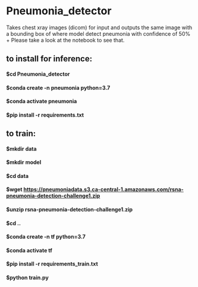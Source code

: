 # Pneumonia_detector

Takes chest xray images (dicom)  for input and outputs the same image with a bounding box of where model detect pneumonia with confidence of 50% +
Please take a look at the notebook to see that. 

## to install for inference:

  #### $cd Pneumonia_detector
  #### $conda create -n pneumonia python=3.7
  #### $conda activate pneumonia
  #### $pip install -r requirements.txt

## to train:

 #### $mkdir data
 
 #### $mkdir model
 
 #### $cd data
 
 #### $wget https://pneumoniadata.s3.ca-central-1.amazonaws.com/rsna-pneumonia-detection-challenge1.zip
 
 #### $unzip rsna-pneumonia-detection-challenge1.zip
 
 #### $cd ..
 
 #### $conda create -n tf python=3.7
 
 #### $conda activate tf
 
 #### $pip install -r requirements_train.txt
 
 #### $python train.py